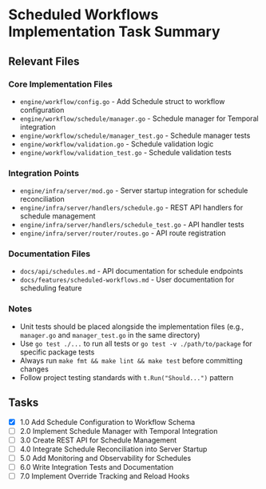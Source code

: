 # Scheduled Workflows Implementation Task Summary

## Relevant Files

### Core Implementation Files

- `engine/workflow/config.go` - Add Schedule struct to workflow configuration
- `engine/workflow/schedule/manager.go` - Schedule manager for Temporal integration
- `engine/workflow/schedule/manager_test.go` - Schedule manager tests
- `engine/workflow/validation.go` - Schedule validation logic
- `engine/workflow/validation_test.go` - Schedule validation tests

### Integration Points

- `engine/infra/server/mod.go` - Server startup integration for schedule reconciliation
- `engine/infra/server/handlers/schedule.go` - REST API handlers for schedule management
- `engine/infra/server/handlers/schedule_test.go` - API handler tests
- `engine/infra/server/router/routes.go` - API route registration

### Documentation Files

- `docs/api/schedules.md` - API documentation for schedule endpoints
- `docs/features/scheduled-workflows.md` - User documentation for scheduling feature

### Notes

- Unit tests should be placed alongside the implementation files (e.g., `manager.go` and `manager_test.go` in the same directory)
- Use `go test ./...` to run all tests or `go test -v ./path/to/package` for specific package tests
- Always run `make fmt && make lint && make test` before committing changes
- Follow project testing standards with `t.Run("Should...")` pattern

## Tasks

- [x] 1.0 Add Schedule Configuration to Workflow Schema
- [ ] 2.0 Implement Schedule Manager with Temporal Integration
- [ ] 3.0 Create REST API for Schedule Management
- [ ] 4.0 Integrate Schedule Reconciliation into Server Startup
- [ ] 5.0 Add Monitoring and Observability for Schedules
- [ ] 6.0 Write Integration Tests and Documentation
- [ ] 7.0 Implement Override Tracking and Reload Hooks
